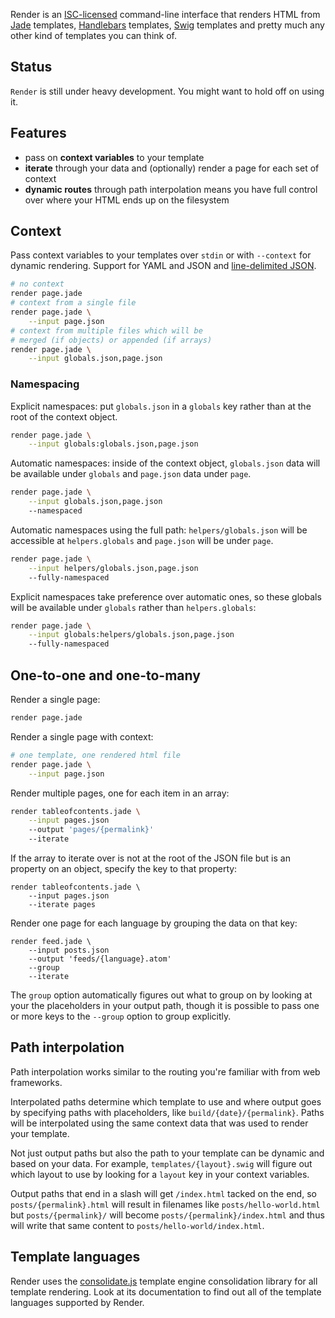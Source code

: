 Render is an [ISC-licensed](https://raw.githubusercontent.com/stdbrouw/render/master/LICENSE) command-line interface that renders HTML from [Jade](http://jade-lang.com/) templates, [Handlebars](http://handlebarsjs.com/) templates, [Swig](http://paularmstrong.github.io/swig/) templates and pretty much any other kind of templates you can think of.

## Status

`Render` is still under heavy development. You might want to hold off on using it.

## Features 

* pass on **context variables** to your template
* **iterate** through your data and (optionally) render a page for each set of context
* **dynamic routes** through path interpolation means you have full control over where your HTML ends up on the filesystem

## Context

Pass context variables to your templates over `stdin` or with `--context` for dynamic rendering. Support for YAML and JSON and [line-delimited JSON](http://en.wikipedia.org/wiki/Line_Delimited_JSON).

```sh
# no context
render page.jade
# context from a single file
render page.jade \
    --input page.json
# context from multiple files which will be 
# merged (if objects) or appended (if arrays)
render page.jade \
    --input globals.json,page.json
```

### Namespacing


Explicit namespaces: put `globals.json` in a `globals` key rather than at the root of the context object.

```sh
render page.jade \
    --input globals:globals.json,page.json
```

Automatic namespaces: inside of the context object, `globals.json` data will be available under `globals` and `page.json` data under `page`.

```sh
render page.jade \
    --input globals.json,page.json
    --namespaced
```

Automatic namespaces using the full path: `helpers/globals.json` will be accessible at `helpers.globals` and `page.json` will be under `page`.

```sh
render page.jade \
    --input helpers/globals.json,page.json
    --fully-namespaced
```

Explicit namespaces take preference over automatic ones, so these globals will be available under `globals` rather than `helpers.globals`:

```sh
render page.jade \
    --input globals:helpers/globals.json,page.json
    --fully-namespaced
```

## One-to-one and one-to-many

Render a single page:

```sh
render page.jade
```

Render a single page with context:

```sh
# one template, one rendered html file
render page.jade \
    --input page.json
```

Render multiple pages, one for each item in an array:

```sh
render tableofcontents.jade \
    --input pages.json
    --output 'pages/{permalink}'
    --iterate
```

If the array to iterate over is not at the root of the JSON file but is an property on an object, specify the key to that property: 

```
render tableofcontents.jade \
    --input pages.json
    --iterate pages
```

Render one page for each language by grouping the data on that key: 

```
render feed.jade \
    --input posts.json
    --output 'feeds/{language}.atom'
    --group
    --iterate
```

The `group` option automatically figures out what to group on by looking at your the placeholders in your output path, though it is possible to pass one or more keys to the `--group` option to group explicitly.

## Path interpolation

Path interpolation works similar to the routing you're familiar with from web frameworks.

Interpolated paths determine which template to use and where output goes by specifying paths with placeholders, like `build/{date}/{permalink}`. Paths will be interpolated using the same context data that was used to render your template.

Not just output paths but also the path to your template can be dynamic and based on your data. For example, `templates/{layout}.swig` will figure out which layout to use by looking for a `layout` key in your context variables.

Output paths that end in a slash will get `/index.html` tacked on the end, so `posts/{permalink}.html` will result in filenames like `posts/hello-world.html` but `posts/{permalink}/` will become `posts/{permalink}/index.html` and thus will write that same content to `posts/hello-world/index.html`.

## Template languages

Render uses the [consolidate.js](https://github.com/visionmedia/consolidate.js) template engine consolidation library for all template rendering. Look at its documentation to find out all of the template languages supported by Render.
